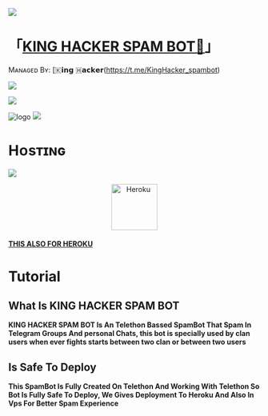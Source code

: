 <a href="https://www.youtube.com/watch?v=dQw4w9WgXcQ"><img src="https://user-images.githubusercontent.com/73097560/115834477-dbab4500-a447-11eb-908a-139a6edaec5c.gif"></a>

# 「[KING HACKER SPAM BOT👮](https://t.me/KingHacker_spambot)」

Mᴀɴᴀɢᴇᴅ Bʏ: [🇰𝗶𝗻𝗴 🇭𝗮𝗰𝗸𝗲𝗿(https://t.me/KingHacker_spambot)

<a href="https://www.youtube.com/watch?v=dQw4w9WgXcQ"><img src="https://te.legra.ph/file/4f0335152fd7520a90799.jpg"></a>

  <img src="https://te.legra.ph/file/4f0335152fd7520a90799.jpg">
</p>

![logo](https://telegra.ph/file/add950cb92d97e29f97c3.jpg)
<a href="https://www.youtube.com/watch?v=dQw4w9WgXcQ"><img src="https://user-images.githubusercontent.com/73097560/115834477-dbab4500-a447-11eb-908a-139a6edaec5c.gif"></a>

# Hᴏsᴛɪɴɢ

  <img src="https://readme-typing-svg.herokuapp.com?color=F77247&width=420&lines=𝙷𝚘𝚠+𝚃𝚘+𝙳𝚎𝚙𝚕𝚘𝚢+DeadlySpamBot+𝚂𝚘𝚞𝚛𝚌𝚎;𝙷𝚘𝚠+𝚃𝚘+𝙳𝚎𝚙𝚕𝚘𝚢+DeadlySpamBot+𝚂𝚘𝚞𝚛𝚌𝚎%E2%9D%A4%EF%B8%8F">
</p>

<p align="center"><a href="https://heroku.com/deploy?template=https://github.com/Team-Deadly/BOTDEPLOY"><img align="center" alt="Heroku" width="92px" src="https://www.nicepng.com/png/full/223-2233246_heroku-logo-salesforce-heroku.png"></p>

#### [THIS ALSO FOR HEROKU](https://heroku.com/deploy?template=https://github.com/Team-Deadly/BOTDEPLOY)

# Tutorial

## What Is KING HACKER SPAM BOT

<b>KING HACKER SPAM BOT Is An Telethon Bassed SpamBot That Spam In Telegram Groups And personal Chats, this bot is specially used by clan users when ever fights starts between two clan or between two users</b>

## Is Safe To Deploy

<b>This SpamBot Is Fully Created On Telethon And Working With Telethon So Bot Is Fully Safe To Deploy, We Gives Deployment To Heroku And Also In Vps For Better Spam Experience</b>
